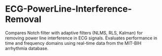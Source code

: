 # ECG-PowerLine-Interference-Removal
Compares Notch filter with adaptive filters (NLMS, RLS, Kalman) for removing power line interference in ECG signals. Evaluates performance in time and frequency domains using real-time data from the MIT-BIH arrhythmia database.
